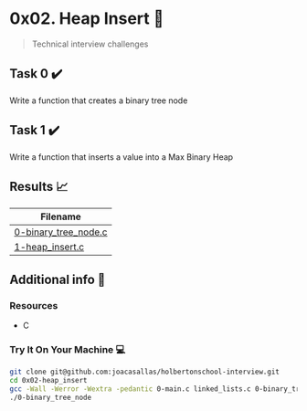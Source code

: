 # 0x02. Heap Insert :girl:

> Technical interview challenges

## Task 0 :heavy_check_mark:
Write a function that creates a binary tree node

## Task 1 :heavy_check_mark:
Write a function that inserts a value into a Max Binary Heap

## Results :chart_with_upwards_trend:

| Filename |
| ------ |
| [0-binary_tree_node.c](https://github.com/joacasallas/holbertonschool-interview/blob/master/0x02-heap_insert/0-binary_tree_node.c)|
| [1-heap_insert.c](https://github.com/joacasallas/holbertonschool-interview/blob/master/0x02-heap_insert/1-heap_insert.c)|

## Additional info :construction:
### Resources

- C

### Try It On Your Machine :computer:
```bash
git clone git@github.com:joacasallas/holbertonschool-interview.git
cd 0x02-heap_insert
gcc -Wall -Werror -Wextra -pedantic 0-main.c linked_lists.c 0-binary_tree_node.c
./0-binary_tree_node
```
